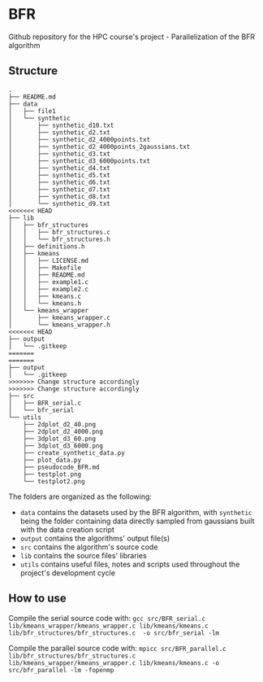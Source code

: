 # BFR

Github repository for the HPC course's project - Parallelization of the BFR algorithm

## Structure

```
.
├── README.md
├── data
│   ├── file1
│   └── synthetic
│       ├── synthetic_d10.txt
│       ├── synthetic_d2.txt
│       ├── synthetic_d2_4000points.txt
│       ├── synthetic_d2_4000points_2gaussians.txt
│       ├── synthetic_d3.txt
│       ├── synthetic_d3_6000points.txt
│       ├── synthetic_d4.txt
│       ├── synthetic_d5.txt
│       ├── synthetic_d6.txt
│       ├── synthetic_d7.txt
│       ├── synthetic_d8.txt
│       └── synthetic_d9.txt
<<<<<<< HEAD
├── lib
│   ├── bfr_structures
│   │   ├── bfr_structures.c
│   │   └── bfr_structures.h
│   ├── definitions.h
│   ├── kmeans
│   │   ├── LICENSE.md
│   │   ├── Makefile
│   │   ├── README.md
│   │   ├── example1.c
│   │   ├── example2.c
│   │   ├── kmeans.c
│   │   └── kmeans.h
│   └── kmeans_wrapper
│       ├── kmeans_wrapper.c
│       └── kmeans_wrapper.h
<<<<<<< HEAD
├── output
│   └── .gitkeep
=======
=======
├── output
│   └── .gitkeep
>>>>>>> Change structure accordingly
>>>>>>> Change structure accordingly
├── src
│   ├── BFR_serial.c
│   └── bfr_serial
└── utils
    ├── 2dplot_d2_40.png
    ├── 2dplot_d2_4000.png
    ├── 3dplot_d3_60.png
    ├── 3dplot_d3_6000.png
    ├── create_synthetic_data.py
    ├── plot_data.py
    ├── pseudocode_BFR.md
    ├── testplot.png
    └── testplot2.png
```

The folders are organized as the following:

- ```data``` contains the datasets used by the BFR algorithm, with  ```synthetic``` being the folder containing data directly sampled from gaussians built with the data creation script
- ```output``` contains the algorithms' output file(s)
- ```src``` contains the algorithm's source code
- ```lib``` contains the source files' libraries
- ```utils``` contains useful files, notes and scripts used throughout the project's development cycle

## How to use

Compile the serial source code with:
```gcc src/BFR_serial.c lib/kmeans_wrapper/kmeans_wrapper.c lib/kmeans/kmeans.c lib/bfr_structures/bfr_structures.c  -o src/bfr_serial -lm```

Compile the parallel source code with:
```mpicc src/BFR_parallel.c lib/bfr_structures/bfr_structures.c lib/kmeans_wrapper/kmeans_wrapper.c lib/kmeans/kmeans.c -o src/bfr_parallel -lm -fopenmp```

